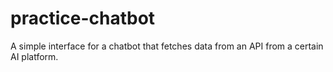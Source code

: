 # practice-chatbot
A simple interface for a chatbot that fetches data from an API from a certain AI platform.
